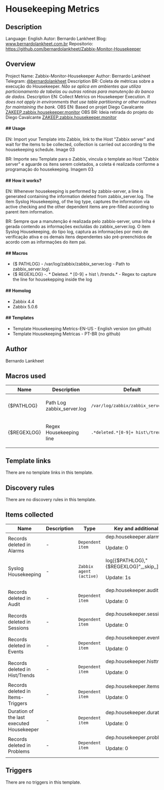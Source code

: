 # Housekeeping Metrics

## Description

Language: English Autor: Bernardo Lankheet Blog: www.bernardolankheet.com.br Repositorio: https://github.com/bernardolankheet/Zabbix-Monitor-Housekeeper

## Overview

Project Name: Zabbix-Monitor-Housekeeper
Author: Bernardo Lankheet
Telegram: [@bernardolankheet](https://t.me/bernardolankheet)
Description BR: Coleta de métricas sobre a execução do Housekeeper. *Não se aplica em ambientes que utiliza particionamento de tabelas ou outras rotinas para manutenção do banco de dados.*
Description EN: Collect Metrics on Housekeeper Execution. *It does not apply in environments that use table partitioning or other routines for maintaining the bank.*
OBS EN: Based on projet Diego Cavalcante [ZAKEEP.zabbix.housekeeper.monitor](https://github.com/suportecavalcante/zabbix.templates/tree/master/linux/ZAKEEP.zabbix.housekeeper.monitor)
OBS BR: Ideia retirada do projeto do Diego Cavalcante [ZAKEEP.zabbix.housekeeper.monitor](https://github.com/suportecavalcante/zabbix.templates/tree/master/linux/ZAKEEP.zabbix.housekeeper.monitor) 
 
#### **## Usage**


EN: Import your Template into Zabbix, link to the Host "Zabbix server" and wait for the items to be collected, collection is carried out according to the housekeeping schedule. Image 03 


BR: Importe seu Template para o Zabbix, vincula o template ao Host "Zabbix server" e aguarde os itens serem coletados, a coleta é realizada conforme a programação do housekeeping. Imagem 03 


#### **## How it works?**


EN: Whenever housekeeping is performed by zabbix-server, a line is generated containing the information deleted from zabbix\_server.log. The item Syslog Housekeeping, of the log type, captures the information via active checking and the other dependent items are pre-filled according to parent item information. 


BR: Sempre que a manutenção é realizada pelo zabbix-server, uma linha é gerada contendo as informações excluídas do zabbix\_server.log. O item Syslog Housekeeping, do tipo log, captura as informações por meio de verificação ativa e os demais itens dependentes são pré-preenchidos de acordo com as informações do item pai. 


#### **## Macros**


* {$ PATHLOG} - /var/log/zabbix/zabbix\_server.log - Path to zabbix\_server.log\
* {$ REGEXLOG} -. * Deleted. * [0-9] + hist \ /trends.* - Regex to capture the line for housekepping inside the log


#### **## Homolog**


* Zabbix 4.4
* Zabbix 5.0.6


#### **## Templates**


* Template Housekeeping Metrics-EN-US - English version (on github)
* Template Housekeeping Metricas - PT-BR (no github)


## Author

Bernardo Lankheet

## Macros used

|Name|Description|Default|Type|
|----|-----------|-------|----|
|{$PATHLOG}|<p>Path Log zabbix_server.log</p>|`/var/log/zabbix/zabbix_server.log`|Text macro|
|{$REGEXLOG}|<p>Regex Housekeeping line</p>|`.*deleted.*[0-9]+ hist\/trends.*`|Text macro|
## Template links

There are no template links in this template.

## Discovery rules

There are no discovery rules in this template.

## Items collected

|Name|Description|Type|Key and additional info|
|----|-----------|----|----|
|Records deleted in Alarms|<p>-</p>|`Dependent item`|dep.housekeeper.alarms<p>Update: 0</p>|
|Syslog Housekeeping|<p>-</p>|`Zabbix agent (active)`|log[{$PATHLOG},"{$REGEXLOG}",,,skip,,]<p>Update: 1s</p>|
|Records deleted in Audit|<p>-</p>|`Dependent item`|dep.housekeeper.audit<p>Update: 0</p>|
|Records deleted in Sessions|<p>-</p>|`Dependent item`|dep.housekeeper.sessions<p>Update: 0</p>|
|Records deleted in Events|<p>-</p>|`Dependent item`|dep.housekeeper.events<p>Update: 0</p>|
|Records deleted in Hist/Trends|<p>-</p>|`Dependent item`|dep.housekeeper.histtrends<p>Update: 0</p>|
|Records deleted in Items-Triggers|<p>-</p>|`Dependent item`|dep.housekeeper.itemstriggers<p>Update: 0</p>|
|Duration of the last executed Housekeeper|<p>-</p>|`Dependent item`|dep.housekeeper.duration<p>Update: 0</p>|
|Records deleted in Problems|<p>-</p>|`Dependent item`|dep.housekeeper.problems<p>Update: 0</p>|
## Triggers

There are no triggers in this template.

